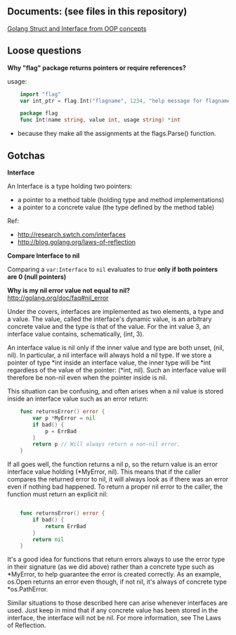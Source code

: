 ## Documents: (see files in this repository)

[Golang Struct and Interface from OOP concepts](OOP.md)

## Loose questions

**Why "flag" package returns pointers or require references?**

usage:

```go
    import "flag"
    var int_ptr = flag.Int("flagname", 1234, "help message for flagname")

    package flag  
    func Int(name string, value int, usage string) *int
```
   
- because they make all the assignments at the flags.Parse() function.

## Gotchas

**Interface**

An Interface is a type holding two pointers: 
* a pointer to a method table (holding type and method implementations)
* a pointer to a concrete value (the type defined by the method table)

Ref:
- http://research.swtch.com/interfaces
- http://blog.golang.org/laws-of-reflection

**Compare Interface to nil**

Comparing a `var:Interface` to `nil` evaluates to *true* **only if both pointers are 0 (null pointers)**

**Why is my nil error value not equal to nil?**
http://golang.org/doc/faq#nil_error

Under the covers, interfaces are implemented as two elements, a type and a value. The value, called the interface's dynamic value, is an arbitrary concrete value and the type is that of the value. For the int value 3, an interface value contains, schematically, (int, 3).

An interface value is nil only if the inner value and type are both unset, (nil, nil). In particular, a nil interface will always hold a nil type. If we store a pointer of type *int inside an interface value, the inner type will be *int regardless of the value of the pointer: (*int, nil). Such an interface value will therefore be non-nil even when the pointer inside is nil.

This situation can be confusing, and often arises when a nil value is stored inside an interface value such as an error return:

```go
    func returnsError() error {
    	var p *MyError = nil
    	if bad() {
    		p = ErrBad
    	}
    	return p // Will always return a non-nil error.
    }
```
    
If all goes well, the function returns a nil p, so the return value is an error interface value holding (*MyError, nil). This means that if the caller compares the returned error to nil, it will always look as if there was an error even if nothing bad happened. To return a proper nil error to the caller, the function must return an explicit nil:

```go

    func returnsError() error {
    	if bad() {
    		return ErrBad
    	}
    	return nil
    }
```
    
It's a good idea for functions that return errors always to use the error type in their signature (as we did above) rather than a concrete type such as *MyError, to help guarantee the error is created correctly. As an example, os.Open returns an error even though, if not nil, it's always of concrete type *os.PathError.

Similar situations to those described here can arise whenever interfaces are used. Just keep in mind that if any concrete value has been stored in the interface, the interface will not be nil. For more information, see The Laws of Reflection.
